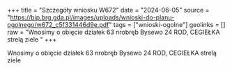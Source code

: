 +++
title = "Szczegóły wniosku W672"
date = "2024-06-05"
source = "https://bip.brg.gda.pl/images/uploads/wnioski-do-planu-ogolnego/w672_c5f331446d9e.pdf"
tags = ["wnioski-ogolne"]
geolinks = []
raw = "Wnosimy o obięcie działek 63 nrobręb Bysewo 24 ROD, CEGIEŁKA strelą ziele "
+++

Wnosimy o obięcie działek 63 nrobręb Bysewo 24 ROD, CEGIEŁKA strelą ziele



